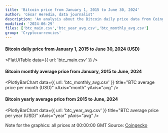 ```yaml
---
title: 'Bitcoin price from January 1, 2015 to June 30, 2024'
author: 'César Heredia, data journalist'
description: 'An analysis about the Bitcoin daily price data from Coingecko'
modified: '2024-06-29'
files: ['btc_main.csv','btc_year_avg.csv','btc_monthly_avg.csv']
group: 'Cryptocurrencies'
---
```


#### Bitcoin daily price from January 1, 2015 to June 30, 2024 (USD)

<FlatUiTable
  data={{
    url: 'btc_main.csv'
  }}
/>

#### Bitcoin monthly average price from January, 2015 to June, 2024
<PlotlyBarChart
  data={{
    url: 'btc_monthly_avg.csv'
  }}
  title="BTC average price per month (USD)"
  xAxis="month"
  yAxis="avg"
/>

#### Bitcoin yearly average price from 2015 to June, 2024
<PlotlyBarChart
  data={{
    url: 'btc_year_avg.csv'
  }}
  title="BTC average price per year (USD)"
  xAxis="year"
  yAxis="avg"
/>

Note for the graphics: all prices at 00:00:00 GMT
Source: [Coingecko](https://www.coingecko.com/es/monedas/bitcoin/historical_data)

